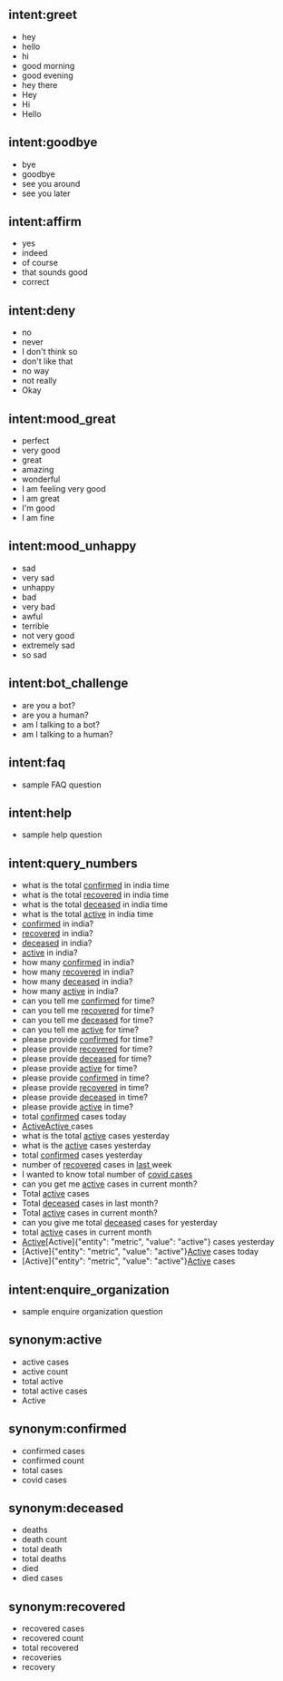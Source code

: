 ## intent:greet
- hey
- hello
- hi
- good morning
- good evening
- hey there
- Hey
- Hi
- Hello

## intent:goodbye
- bye
- goodbye
- see you around
- see you later

## intent:affirm
- yes
- indeed
- of course
- that sounds good
- correct

## intent:deny
- no
- never
- I don't think so
- don't like that
- no way
- not really
- Okay

## intent:mood_great
- perfect
- very good
- great
- amazing
- wonderful
- I am feeling very good
- I am great
- I'm good
- I am fine

## intent:mood_unhappy
- sad
- very sad
- unhappy
- bad
- very bad
- awful
- terrible
- not very good
- extremely sad
- so sad

## intent:bot_challenge
- are you a bot?
- are you a human?
- am I talking to a bot?
- am I talking to a human?

## intent:faq
- sample FAQ question

## intent:help
- sample help question

## intent:query_numbers
- what is the total [confirmed](metric) in india time
- what is the total [recovered](metric) in india time
- what is the total [deceased](metric) in india time
- what is the total [active](metric) in india time
- [confirmed](metric) in india?
- [recovered](metric) in india?
- [deceased](metric) in india?
- [active](metric) in india?
- how many [confirmed](metric) in india?
- how many [recovered](metric) in india?
- how many [deceased](metric) in india?
- how many [active](metric) in india?
- can you tell me [confirmed](metric) for time?
- can you tell me [recovered](metric) for time?
- can you tell me [deceased](metric) for time?
- can you tell me [active](metric) for time?
- please provide [confirmed](metric) for time?
- please provide [recovered](metric) for time?
- please provide [deceased](metric) for time?
- please provide [active](metric) for time?
- please provide [confirmed](metric) in time?
- please provide [recovered](metric) in time?
- please provide [deceased](metric) in time?
- please provide [active](metric) in time?
- total [confirmed](metric) cases today
- [Active](metric)[Active ](metric)cases
- what is the total [active](metric) cases yesterday
- what is the [active](metric) cases yesterday
- total [confirmed](metric) cases yesterday
- number of [recovered](metric) cases in [last ](metric)week
- I wanted to know total number of [covid cases](metric)
- can you get me [active](metric) cases in current month?
- Total [active](metric) cases
- Total [deceased](metric) cases in last month?
- Total [active](metric) cases in current month?
- can you give me total [deceased](metric) cases for yesterday
- total [active](metric) cases in current month
- [Active](metric)[Active]{"entity": "metric", "value": "active"} cases yesterday
- [Active]{"entity": "metric", "value": "active"}[Active](metric) cases today
- [Active]{"entity": "metric", "value": "active"}[Active](metric) cases

## intent:enquire_organization
- sample enquire organization question

## synonym:active
- active cases
- active count
- total active
- total active cases
- Active

## synonym:confirmed
- confirmed cases
- confirmed count
- total cases
- covid cases

## synonym:deceased
- deaths
- death count
- total death
- total deaths
- died
- died cases

## synonym:recovered
- recovered cases
- recovered count
- total recovered
- recoveries
- recovery
